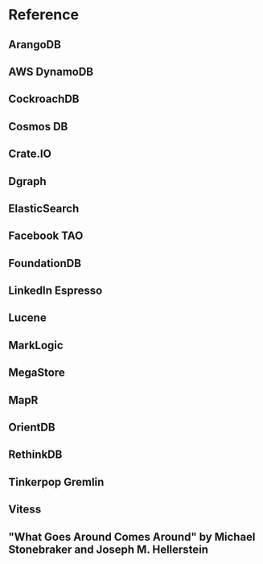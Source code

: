 # Reference

## ArangoDB

## AWS DynamoDB

## CockroachDB

## Cosmos DB

## Crate.IO

## Dgraph

## ElasticSearch

## Facebook TAO

## FoundationDB

## LinkedIn Espresso

## Lucene

## MarkLogic

## MegaStore

## MapR

## OrientDB

## RethinkDB

## Tinkerpop Gremlin

## Vitess


## "What Goes Around Comes Around" by Michael Stonebraker and Joseph M. Hellerstein

